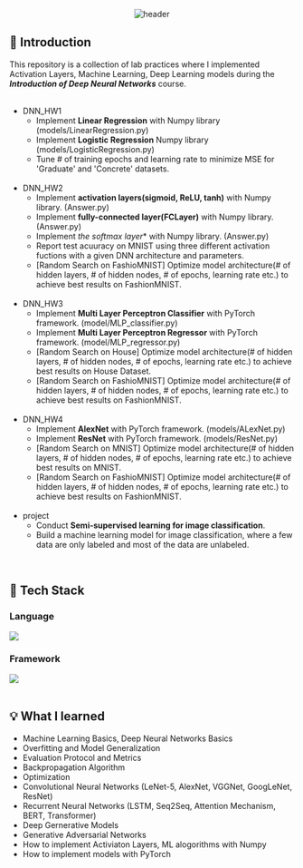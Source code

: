 
<div align="center">
  
  <!--Header-->
  ![header](https://capsule-render.vercel.app/api?type=soft&color=auto&text=Deep%20Neural%20Networks)
  
</div>
<div>

  ## 📌 Introduction
  This repository is a collection of lab practices where I implemented Activation Layers, Machine Learning, Deep Learning models during the <i><strong>Introduction of Deep Neural Networks</strong></i> course.<br/><br/>
  
  - DNN_HW1
    - Implement **Linear Regression** with Numpy library (models/LinearRegression.py)
    - Implement **Logistic Regression** Numpy library (models/LogisticRegression.py)
    - Tune # of training epochs and learning rate to minimize MSE for 'Graduate' and 'Concrete' datasets.
    <br/>
  - DNN_HW2
    - Implement **activation layers(sigmoid, ReLU, tanh)** with Numpy library. (Answer.py)
    - Implement **fully-connected layer(FCLayer)** with Numpy library. (Answer.py)
    - Implement *the softmax layer** with Numpy library. (Answer.py)
    - Report test acuuracy on MNIST using three different activation fuctions with a given DNN architecture and parameters.
    - [Random Search on FashioMNIST] Optimize model architecture(# of hidden layers, # of hidden nodes, # of epochs, learning rate etc.) to achieve best results on FashionMNIST.
    <br/>
  - DNN_HW3
    - Implement **Multi Layer Perceptron Classifier** with PyTorch framework. (model/MLP_classifier.py)
    - Implement **Multi Layer Perceptron Regressor** with PyTorch framework. (model/MLP_regressor.py)
    - [Random Search on House] Optimize model architecture(# of hidden layers, # of hidden nodes, # of epochs, learning rate etc.) to achieve best results on House Dataset.
    - [Random Search on FashioMNIST] Optimize model architecture(# of hidden layers, # of hidden nodes, # of epochs, learning rate etc.) to achieve best results on FashionMNIST.
    <br/>
  - DNN_HW4
    - Implement **AlexNet** with PyTorch framework. (models/ALexNet.py)
    - Implement **ResNet** with PyTorch framework. (models/ResNet.py)
    - [Random Search on MNIST] Optimize model architecture(# of hidden layers, # of hidden nodes, # of epochs, learning rate etc.) to achieve best results on MNIST.
    - [Random Search on FashioMNIST] Optimize model architecture(# of hidden layers, # of hidden nodes, # of epochs, learning rate etc.) to achieve best results on FashionMNIST.
    <br/>
  - project
    - Conduct **Semi-supervised learning for image classification**.
    - Build a machine learning model for image classification, where a few data are only labeled and most of the data are unlabeled.
  <br/>
  
  ## 🔧 Tech Stack
  ### Language
  <!--Python-->
  <img src="https://img.shields.io/badge/Python-3776AB?style=flat-square&logo=Python&logoColor=white"/>
  
  ### Framework
  <!--Pytorch-->
  <img src="https://img.shields.io/badge/Pytorch-EE4C2C?style=flat-square&logo=Pytorch&logoColor=white"/>
  <br/>
  <br/>
  
  ## 💡 What I learned
  - Machine Learning Basics, Deep Neural Networks Basics
  - Overfitting and Model Generalization
  - Evaluation Protocol and Metrics
  - Backpropagation Algorithm
  - Optimization
  - Convolutional Neural Networks (LeNet-5, AlexNet, VGGNet, GoogLeNet, ResNet)
  - Recurrent Neural Networks (LSTM, Seq2Seq, Attention Mechanism, BERT, Transformer)
  - Deep Gernerative Models
  - Generative Adversarial Networks
  - How to implement Activiaton Layers, ML alogorithms with Numpy
  - How to implement models with PyTorch
</div>

